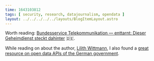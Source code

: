 ```yaml
---
time: 1643103812
tags: [ security, research, datajournalism, opendata ]
layout: ../../../../../layouts/BlogItemLayout.astro
---
```


Worth reading: [Bundesservice Telekommunikation — enttarnt: Dieser Geheimdienst steckt dahinter](https://lilithwittmann.medium.com/bundesservice-telekommunikation-enttarnt-dieser-geheimdienst-steckt-dahinter-cd2e2753d7ca) 🇩🇪.

While reading on about the author, [Lilith Wittmann](https://twitter.com/LilithWittmann), I also found a [great resource on open data APIs of the German government](https://bund.dev).
